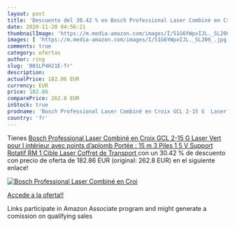 ```yaml
---
layout: post
title: 'Descuento del 30.42 % en Bosch Professional Laser Combiné en Croi'
date: 2020-11-20 04:56:21
thumbnailImage: 'https://m.media-amazon.com/images/I/51G6YWpxIJL._SL200_.jpg'
images: [ 'https://m.media-amazon.com/images/I/51G6YWpxIJL._SL200_.jpg' ]
comments: true
category: ofertas
author: ring
slug: 'B01LP4H21E-fr'
description:
actualPrice: 182.86 EUR
currency: EUR
price: 182.86
comparePrice: 262.8 EUR
inStock: true
prodname: 'Bosch Professional Laser Combiné en Croix GCL 2-15 G  Laser Vert  pour l intérieur  avec points d’aplomb  Portée : 15 m  3 Piles 1 5 V   Support Rotatif RM 1  Cible Laser  Coffret de Transport '
country: 'fr'
---
```


Tienes [Bosch Professional Laser Combiné en Croix GCL 2-15 G  Laser Vert  pour l intérieur  avec points d’aplomb  Portée : 15 m  3 Piles 1 5 V   Support Rotatif RM 1  Cible Laser  Coffret de Transport ](https://www.amazon.fr/dp/B01LP4H21E/?tag=tolees0d-21) con un 30.42 % de descuento con precio de oferta de 182.86 EUR (original: 262.8 EUR) en el siguiente enlace!

[![Bosch Professional Laser Combiné en Croi](https://m.media-amazon.com/images/I/51G6YWpxIJL._SL200_.jpg)](https://www.amazon.fr/dp/B01LP4H21E/?tag=tolees0d-21)

[Accede a la oferta!!](https://www.amazon.fr/dp/B01LP4H21E/?tag=tolees0d-21)

Links participate in Amazon Associate program and might generate a comission on qualifying sales


